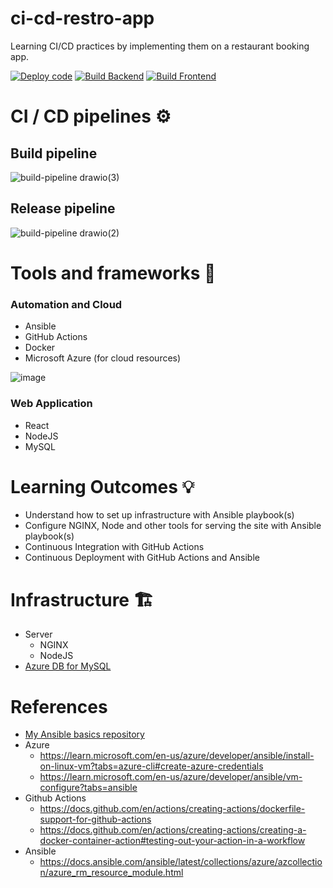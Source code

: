 # ci-cd-restro-app 
Learning CI/CD practices by implementing them on a restaurant booking app. 

[![Deploy code](https://github.com/Sanjay-George/ci-cd-restro-app/actions/workflows/deploy.yml/badge.svg)](https://github.com/Sanjay-George/ci-cd-restro-app/actions/workflows/deploy.yml)
[![Build Backend](https://github.com/Sanjay-George/ci-cd-restro-app/actions/workflows/build_backend.yml/badge.svg)](https://github.com/Sanjay-George/ci-cd-restro-app/actions/workflows/build_backend.yml)
[![Build Frontend](https://github.com/Sanjay-George/ci-cd-restro-app/actions/workflows/build_frontend.yml/badge.svg)](https://github.com/Sanjay-George/ci-cd-restro-app/actions/workflows/build_frontend.yml)

# CI / CD pipelines ⚙️

## Build pipeline      
![build-pipeline drawio(3)](https://github.com/Sanjay-George/ci-cd-restro-app/assets/10389062/57dbe1f4-6da6-4447-b371-4f3743615171)


## Release pipeline
![build-pipeline drawio(2)](https://github.com/Sanjay-George/ci-cd-restro-app/assets/10389062/e193a266-bda9-48b4-93a2-cec0cac1f54d)


# Tools and frameworks 🚜
### Automation and Cloud
- Ansible
- GitHub Actions
- Docker
- Microsoft Azure (for cloud resources)
  
![image](https://github.com/Sanjay-George/ci-cd-restro-app/assets/10389062/ae85f3d2-11c5-4937-b741-85a9a1f92dc1)

### Web Application
- React
- NodeJS
- MySQL

# Learning Outcomes 💡

- Understand how to set up infrastructure with Ansible playbook(s)
- Configure NGINX, Node and other tools for serving the site with Ansible playbook(s)
- Continuous Integration with GitHub Actions
- Continuous Deployment with GitHub Actions and Ansible

# Infrastructure 🏗️

- Server
    - NGINX
    - NodeJS
- [Azure DB for MySQL](https://azure.microsoft.com/en-in/products/mysql)

# References
- [My Ansible basics repository](https://github.com/Sanjay-George/learn-ansible)
- Azure 
    - https://learn.microsoft.com/en-us/azure/developer/ansible/install-on-linux-vm?tabs=azure-cli#create-azure-credentials
    - https://learn.microsoft.com/en-us/azure/developer/ansible/vm-configure?tabs=ansible
- Github Actions
    - https://docs.github.com/en/actions/creating-actions/dockerfile-support-for-github-actions
    - https://docs.github.com/en/actions/creating-actions/creating-a-docker-container-action#testing-out-your-action-in-a-workflow
- Ansible
    - https://docs.ansible.com/ansible/latest/collections/azure/azcollection/azure_rm_resource_module.html
